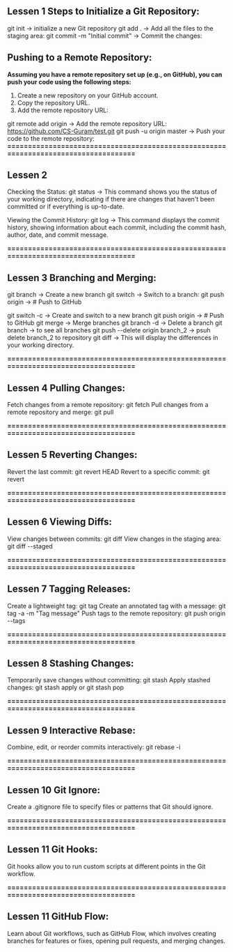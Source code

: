 ## Lessen 1 Steps to Initialize a Git Repository:

git init -> initialize a new Git repository
git add . -> Add all the files to the staging area:
git commit -m "Initial commit" -> Commit the changes:

## Pushing to a Remote Repository:

**Assuming you have a remote repository set up (e.g., on GitHub), you can push your code using the following steps:**

1. Create a new repository on your GitHub account.
2. Copy the repository URL.
3. Add the remote repository URL:

git remote add origin <repository-url> -> Add the remote repository URL: https://github.com/CS-Guram/test.git
git push -u origin master -> Push your code to the remote repository:
**====================================================================================**

## Lessen 2

Checking the Status:
git status -> This command shows you the status of your working directory, indicating if there are changes that haven't been committed or if everything is up-to-date.

Viewing the Commit History:
git log -> This command displays the commit history, showing information about each commit, including the commit hash, author, date, and commit message.

**====================================================================================**

## Lessen 3 Branching and Merging:

git branch <branch-name> -> Create a new branch
git switch <branch-name> -> Switch to a branch:
git push origin <branch-name> -> # Push <branch-name> to GitHub

git switch -c <branch-name> -> Create and switch to a new branch
git push origin <branch-name> -> # Push <branch-name> to GitHub
git merge <branch-name> -> Merge branches
git branch -d <branch-name> -> Delete a branch
git branch -> to see all branches
git push --delete origin branch_2 -> psuh delete branch_2 to repository
git diff -> This will display the differences in your working directory.

**====================================================================================**

## Lessen 4 Pulling Changes:

Fetch changes from a remote repository: git fetch
Pull changes from a remote repository and merge: git pull

**====================================================================================**

## Lessen 5 Reverting Changes:

Revert the last commit: git revert HEAD
Revert to a specific commit: git revert <commit-hash>

**====================================================================================**

## Lessen 6 Viewing Diffs:

View changes between commits: git diff <commit1> <commit2>
View changes in the staging area: git diff --staged

**====================================================================================**

## Lessen 7 Tagging Releases:

Create a lightweight tag: git tag <tag-name>
Create an annotated tag with a message: git tag -a <tag-name> -m "Tag message"
Push tags to the remote repository: git push origin --tags

**====================================================================================**

## Lessen 8 Stashing Changes:

Temporarily save changes without committing: git stash
Apply stashed changes: git stash apply or git stash pop

**====================================================================================**

## Lessen 9 Interactive Rebase:

Combine, edit, or reorder commits interactively: git rebase -i <commit-hash>

**====================================================================================**

## Lessen 10 Git Ignore:

Create a .gitignore file to specify files or patterns that Git should ignore.

**====================================================================================**

## Lessen 11 Git Hooks:

Git hooks allow you to run custom scripts at different points in the Git workflow.

**====================================================================================**

## Lessen 11 GitHub Flow:

Learn about Git workflows, such as GitHub Flow, which involves creating branches for features or fixes, opening pull requests, and merging changes.
